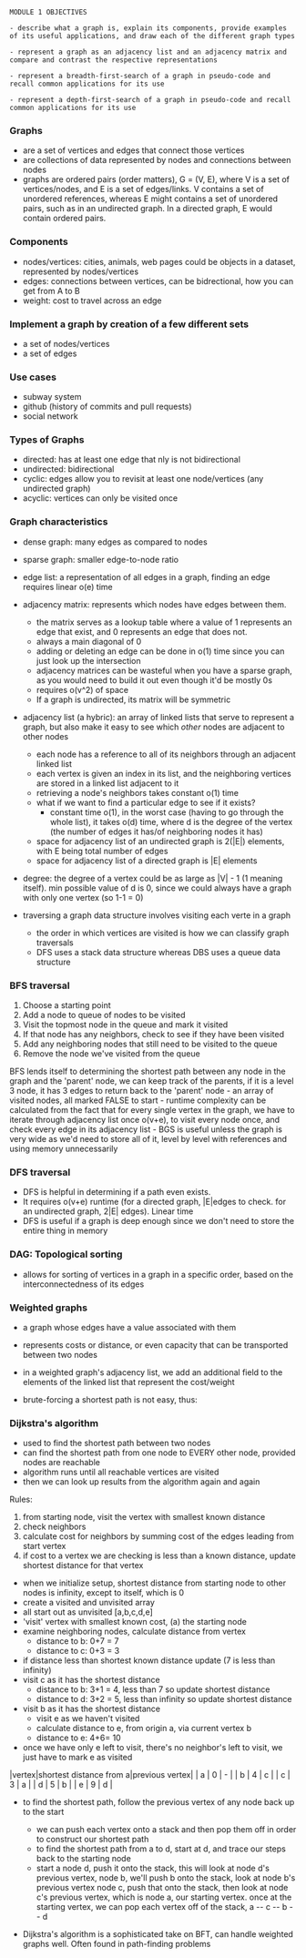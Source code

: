 
```
MODULE 1 OBJECTIVES

- describe what a graph is, explain its components, provide examples of its useful applications, and draw each of the different graph types

- represent a graph as an adjacency list and an adjacency matrix and compare and contrast the respective representations

- represent a breadth-first-search of a graph in pseudo-code and recall common applications for its use

- represent a depth-first-search of a graph in pseudo-code and recall common applications for its use
```


### Graphs
* are a set of vertices and edges that connect those vertices
* are collections of data represented by nodes and connections between nodes 
* graphs are ordered pairs (order matters), G = (V, E), where V is a set of vertices/nodes, and E is a set of edges/links. V contains a set of unordered references, whereas E might contains a set of unordered pairs, such as in an undirected graph. In a directed graph, E would contain ordered pairs.

### Components
- nodes/vertices: cities, animals, web pages could be objects in a dataset, represented by nodes/vertices
- edges: connections between vertices, can be bidrectional, how you can get from A to B
- weight: cost to travel across an edge

### Implement a graph by creation of a few different sets
- a set of nodes/vertices 
- a set of edges

### Use cases
- subway system
- github (history of commits and pull requests)
- social network

### Types of Graphs
- directed: has at least one edge that nly is not bidirectional
- undirected: bidirectional 
- cyclic: edges allow you to revisit at least one node/vertices (any undirected graph)
- acyclic: vertices can only be visited once

### Graph characteristics
* dense graph: many edges as compared to nodes
* sparse graph: smaller edge-to-node ratio
* edge list: a representation of all edges in a graph, finding an edge requires linear o(e) time
* adjacency matrix: represents which nodes have edges between them. 
    - the matrix serves as a lookup table where a value of 1 represents an edge that exist, and 0 represents an edge that does not. 
    - always a main diagonal of 0
    - adding or deleting an edge can be done in o(1) time since you can just look up the intersection
    - adjacency matrices can be wasteful when you have a sparse graph, 
    as you would need to build it out even though it'd be mostly 0s
    - requires o(v^2) of space
    - If a graph is undirected, its matrix will be symmetric
* adjacency list (a hybric): an array of linked lists that serve to represent
a graph, but also make it easy to see which *other* nodes are adjacent to other nodes
    - each node has a reference to all of its neighbors through an adjacent linked list
    - each vertex is given an index in its list, and the neighboring vertices
    are stored in a linked list adjacent to it
    - retrieving a node's neighbors takes constant o(1) time 
    - what if we want to find a particular edge to see if it exists? 
        - constant time o(1), in the worst case (having to go through the whole list), it takes o(d) time, where d is the degree of the vertex (the number of edges it has/of neighboring nodes it has)
    - space for adjacency list of an undirected graph is 2(|E|) elements, with E being total number of edges 
    - space for adjacency list of a directed graph is |E| elements

* degree: the degree of a vertex could be as large as |V| - 1 (1 meaning itself). min possible value of d is 0, since we could always have a graph with only one vertex (so 1-1 = 0)

* traversing a graph data structure involves visiting each verte in a graph
    - the order in which vertices are visited is how we can classify graph traversals
    - DFS uses a stack data structure whereas DBS uses a queue data structure

### BFS traversal
1. Choose a starting point
2. Add a node to queue of nodes to be visited
3. Visit the topmost node in the queue and mark it visited
4. If that node has any neighbors, check to see if they have been visited
5. Add any neighboring nodes that still need to be visited to the queue
6. Remove the node we've visited from the queue

BFS lends itself to determining the shortest path between any node in the graph and the 'parent' node, we can keep track of the parents, if it is a level 3 node, it has 3 edges to return back to the 'parent' node
    - an array of visited nodes, all marked FALSE to start
    - runtime complexity can be calculated from the fact that for every single vertex in the graph, we have to iterate through adjacency list once o(v+e), to visit every node once, and check every edge in its adjacency list
    - BGS is useful unless the graph is very wide as we'd need to store all of it, level by level with references and using memory unnecessarily 

### DFS traversal
- DFS is helpful in determining if a path even exists.
- It requires o(v+e) runtime (for a directed graph, |E|edges to check. for an undirected graph, 2|E| edges). Linear time   
- DFS is useful if a graph is deep enough since we don't need to store the entire thing in memory

### DAG: Topological sorting
- allows for sorting of vertices in a graph in a specific order, based on the interconnectedness of its edges

### Weighted graphs
- a graph whose edges have a value associated with them 
- represents costs or distance, or even capacity that can be transported between two nodes
- in a weighted graph's adjacency list, we add an additional field to the elements of the linked list that represent the cost/weight

- brute-forcing a shortest path is not easy, thus:

### Dijkstra's algorithm
- used to find the shortest path between two nodes
- can find the shortest path from one node to EVERY other node, provided nodes are reachable
- algorithm runs until all reachable vertices are visited
- then we can look up results from the algorithm again and again

Rules:
1. from starting node, visit the vertex with smallest known distance
2. check neighbors
3. calculate cost for neighbors by summing cost of the edges leading from start vertex
4. if cost to a vertex we are checking is less than a known distance, update shortest distance for that vertex

- when we initialize setup, shortest distance from starting node to other nodes is infinity, except to itself, which is 0
- create a visited and unvisited array
- all start out as unvisited [a,b,c,d,e]
- 'visit' vertex with smallest known cost, (a) the starting node
- examine neighboring nodes, calculate distance from vertex 
    - distance to b: 0+7 = 7
    - distance to c: 0+3 = 3
- if distance less than shortest known distance update (7 is less than infinity)
- visit c as it has the shortest distance
    - distance to b: 3+1 = 4, less than 7 so update shortest distance
    - distance to d: 3+2 = 5, less than infinity so update shortest distance
- visit b as it has the shortest distance
    - visit e as we haven't visited
    - calculate distance to e, from origin a, via current vertex b
    - distance to e: 4+6= 10
- once we have only e left to visit, there's no neighbor's left to visit, we just have to mark e as visited

|vertex|shortest distance from a|previous vertex|
|  a   |          0             |       -       |
|  b   |          4             |       c       |
|  c   |          3             |       a       |
|  d   |          5             |       b       |
|  e   |          9             |       d       |

- to find the shortest path, follow the previous vertex of any node back up to the start
    - we can push each vertex onto a stack and then pop them off in order to construct our shortest path
    - to find the shortest path from a to d, start at d, and trace our steps back to the starting node
    - start a node d, push it onto the stack, this will look at node d's previous vertex, node b, we'll push b onto the stack, look at node b's previous vertex node c, push that onto the stack, then look at node c's previous vertex, which is node a, our starting vertex. once at the starting vertex, we can pop each vertex off of the stack, a -- c -- b -- d

- Dijkstra's algorithm is a sophisticated take on BFT, can handle weighted graphs well. Often found in path-finding problems